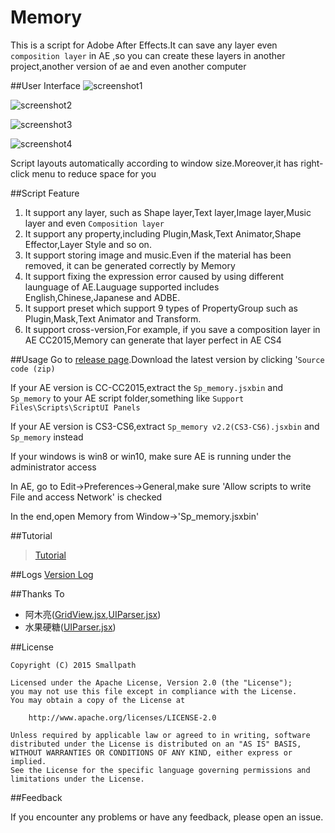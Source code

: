 # Memory

This is a script for Adobe After Effects.It can save any layer even `composition layer` in AE ,so you can create these layers in another project,another version of ae and even another computer


##User Interface
![screenshot1](https://raw.githubusercontent.com/Smallpath/Memory/master/_screenshot/1_en.PNG)

![screenshot2](https://raw.githubusercontent.com/Smallpath/Memory/master/_screenshot/2_en.PNG)

![screenshot3](https://raw.githubusercontent.com/Smallpath/Memory/master/_screenshot/3_en.PNG)

![screenshot4](https://raw.githubusercontent.com/Smallpath/Memory/master/_screenshot/4.gif)

Script layouts automatically according to window size.Moreover,it has right-click menu to reduce space for you

##Script Feature
1. It support any layer, such as Shape layer,Text layer,Image layer,Music layer and even `Composition layer`
2. It support any property,including Plugin,Mask,Text Animator,Shape Effector,Layer Style and so on.
3. It support storing image and music.Even if the material has been removed, it can be generated correctly by Memory
4. It support fixing the expression error caused by using different launguage of AE.Lauguage supported includes English,Chinese,Japanese and ADBE.
5. It support preset which support 9 types of PropertyGroup such as Plugin,Mask,Text Animator and Transform.
6. It support cross-version,For example, if you save a composition layer in AE CC2015,Memory can generate that layer perfect in AE CS4



##Usage
Go to [release page](https://github.com/Smallpath/Memory/releases).Download the latest version by clicking '`Source code (zip)`

If your AE version is CC-CC2015,extract the `Sp_memory.jsxbin` and `Sp_memory` to your AE script folder,something like `Support Files\Scripts\ScriptUI Panels`

If your AE version is CS3-CS6,extract `Sp_memory v2.2(CS3-CS6).jsxbin` and `Sp_memory` instead

If your windows is win8 or win10, make sure AE is running under the administrator access

In AE, go to Edit->Preferences->General,make sure 'Allow scripts to write File and access Network' is checked

In the end,open Memory from Window->'Sp_memory.jsxbin'


##Tutorial
>[Tutorial](https://raw.githubusercontent.com/Smallpath/Memory/master/wiki/TUTORIAL-EN.md)


##Logs
[Version Log](https://raw.githubusercontent.com/Smallpath/Memory/master/LOG.md)

##Thanks To
- 阿木亮([GridView.jsx](https://github.com/Smallpath/Memory/blob/master/Sp_memory/lib/GridView.jsx),[UIParser.jsx](https://github.com/Smallpath/Memory/blob/master/Sp_memory/lib/UIParser.jsx))
- 水果硬糖([UIParser.jsx](https://github.com/Smallpath/Memory/blob/master/Sp_memory/lib/UIParser.jsx))

##License
```
Copyright (C) 2015 Smallpath

Licensed under the Apache License, Version 2.0 (the "License");
you may not use this file except in compliance with the License.
You may obtain a copy of the License at

    http://www.apache.org/licenses/LICENSE-2.0

Unless required by applicable law or agreed to in writing, software
distributed under the License is distributed on an "AS IS" BASIS,
WITHOUT WARRANTIES OR CONDITIONS OF ANY KIND, either express or implied.
See the License for the specific language governing permissions and
limitations under the License.
```

##Feedback

If you encounter any problems or have any feedback, please open an issue.
